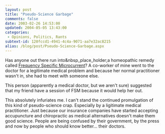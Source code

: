 ```yaml
---
layout: post
title: "Pseudo-Science Garbage"
comments: false
date: 2003-02-26 14:53:00
updated: 2004-05-05 13:43:00
categories:
 - Opinions, Politics, Rants
subtext-id: 120fccd1-4941-4c4a-9071-aa7e32ac8215
alias: /blog/post/Pseudo-Science-Garbage.aspx
---
```



Has anyone out there run into&nbsp_place_holder;a homeopathic remedy called [Frequency Specific Microcurrent](http://www.cemmed.com/fsm_intro1.htm)? A co-worker of mine went to the doctor for a legitimate medical problem and because her normal practitioner wasn't in, she had to meet with someone else.

This person (apparently a medical doctor, but we aren't sure) suggested that my friend have a session of FSM because it would help her out.

This absolutely infuriates me. I can't stand the continued promulgation of this kind of pseudo-science crap. Especially by a ligitimate medical practitioner. Just because our insurance companies have started accepting accupuncture and chiropractic as medical alternatives doesn't make them good science. People are being confused by their government, by the press and now by people who should know better... their doctors.
